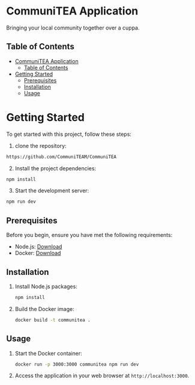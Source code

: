# CommuniTEA Application

Bringing your local community together over a cuppa.

## Table of Contents
- [CommuniTEA Application](#communitea-application)
  - [Table of Contents](#table-of-contents)
- [Getting Started](#getting-started)
  - [Prerequisites](#prerequisites)
  - [Installation](#installation)
  - [Usage](#usage)

# Getting Started
To get started with this project, follow these steps:
1. clone the repository:
```sh
https://github.com/CommuniTEAM/CommuniTEA
```

2. Install the project dependencies:
```sh
npm install
```

3. Start the development server:
```sh
npm run dev
```

## Prerequisites

Before you begin, ensure you have met the following requirements:

- Node.js: [Download](https://nodejs.org/)
- Docker: [Download](https://www.docker.com/get-started)

## Installation

1. Install Node.js packages:

   ```sh
   npm install
   ```

2. Build the Docker image:

   ```sh
   docker build -t communitea .
   ```


## Usage

1. Start the Docker container:

   ```sh
   docker run -p 3000:3000 communitea npm run dev
   ```

2. Access the application in your web browser at `http://localhost:3000`.




